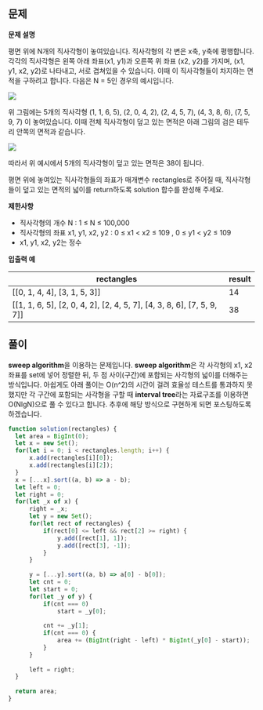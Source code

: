 ## 문제
**문제 설명**

평면 위에 N개의 직사각형이 놓여있습니다. 직사각형의 각 변은 x축, y축에 평행합니다. 각각의 직사각형은 왼쪽 아래 좌표(x1, y1)과 오른쪽 위 좌표 (x2, y2)를 가지며, (x1, y1, x2, y2)로 나타내고, 서로 겹쳐있을 수 있습니다. 이때 이 직사각형들이 차지하는 면적을 구하려고 합니다. 다음은 N = 5인 경우의 예시입니다.

![](https://res.cloudinary.com/dpxurmkij/image/upload/v1484824984/%EC%A7%81%EC%82%AC%EA%B0%81%ED%98%951_n91auy.png)

위 그림에는 5개의 직사각형 (1, 1, 6, 5), (2, 0, 4, 2), (2, 4, 5, 7), (4, 3, 8, 6), (7, 5, 9, 7) 이 놓여있습니다. 이때 전체 직사각형이 덮고 있는 면적은 아래 그림의 검은 테두리 안쪽의 면적과 같습니다.

![](https://res.cloudinary.com/dpxurmkij/image/upload/v1484824985/%EC%A7%81%EC%82%AC%EA%B0%81%ED%98%952_sfgsce.png)

따라서 위 예시에서 5개의 직사각형이 덮고 있는 면적은 38이 됩니다.

평면 위에 놓여있는 직사각형들의 좌표가 매개변수 rectangles로 주어질 때, 직사각형들이 덮고 있는 면적의 넓이를 return하도록 solution 합수를 완성해 주세요.

**제한사항**

* 직사각형의 개수 N : 1 ≤ N ≤ 100,000
* 직사각형의 좌표 x1, y1, x2, y2 : 0 ≤ x1 < x2 ≤ 109 , 0 ≤ y1 < y2 ≤ 109
* x1, y1, x2, y2는 정수

**입출력 예**

|rectangles|	result|
|---|---|
|[[0, 1, 4, 4], [3, 1, 5, 3]]|	14|
|[[1, 1, 6, 5], [2, 0, 4, 2], [2, 4, 5, 7], [4, 3, 8, 6], [7, 5, 9, 7]]	|38|


## 풀이
**sweep algorithm**을 이용하는 문제입니다.
**sweep algorithm**은 각 사각형의 x1, x2 좌표를 set에 넣어 정렬한 뒤, 두 점 사이(구간)에 포함되는 사각형의 넓이를 더해주는 방식입니다. 아쉽게도 아래 풀이는 O(n^2)의 시간이 걸려 효율성 테스트를 통과하지 못했지만 각 구간에 포함되는 사각형을 구할 때 **interval tree**라는 자료구조를 이용하면 O(NlgN)으로 풀 수 있다고 합니다. 추후에 해당 방식으로 구현하게 되면 포스팅하도록 하겠습니다.

```javascript
function solution(rectangles) {
  let area = BigInt(0);
  let x = new Set();
  for(let i = 0; i < rectangles.length; i++) {
      x.add(rectangles[i][0]);
      x.add(rectangles[i][2]);
  }
  x = [...x].sort((a, b) => a - b);
  let left = 0;
  let right = 0;
  for(let _x of x) {
      right = _x;
      let y = new Set();
      for(let rect of rectangles) {
          if(rect[0] <= left && rect[2] >= right) {
              y.add([rect[1], 1]);
              y.add([rect[3], -1]);
          }
      }
      
      y = [...y].sort((a, b) => a[0] - b[0]);
      let cnt = 0;
      let start = 0;
      for(let _y of y) {
          if(cnt === 0)
              start = _y[0];
          
          cnt += _y[1];
          if(cnt === 0) {
              area += (BigInt(right - left) * BigInt(_y[0] - start));
          }
      }
      
      left = right;
  }
  
  return area;
}
```